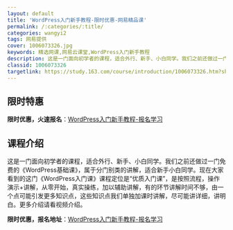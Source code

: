```yaml
---
layout: default
title: 'WordPress入门新手教程-限时优惠-网易精品课'
permalink: /:categories/:title/
categories: wangyi2
tags: 网易提供
cover: 1006073326.jpg
keywords: 精选网课,网易云课堂,WordPress入门新手教程
description: 这是一门面向初学者的课程，适合外行、新手、小白同学。我们之前还做过一门免费的《WordPress基础课》，属于分门别类的
classid: 1006073326
targetlink: https://study.163.com/course/introduction/1006073326.htm?share=1&shareId=1025206652&utm_campaign=share&utm_medium=iphoneShare&utm_source=&utm_u=1025206652
---
```


## 限时特惠

**限时优惠，火速报名**：[WordPress入门新手教程-报名学习](https://study.163.com/course/introduction/1006073326.htm?share=1&shareId=1025206652&utm_campaign=share&utm_medium=iphoneShare&utm_source=&utm_u=1025206652)

## 课程介绍

这是一门面向初学者的课程，适合外行、新手、小白同学。我们之前还做过一门免费的《WordPress基础课》，属于分门别类的讲解，适合新手小白同学。现在大家看到的这门《WordPress入门课》课程定位是“优质入门课”，是按照流程，操作演示+讲解，从零开始，真实操练，加以辅助讲解，有的环节讲解时间不够，由一个点可能引发更多知识点，这些知识点我们单独加课时讲解，尽可能讲详细，讲明白。更多介绍请看视频介绍。

**限时优惠，报名地址**：[WordPress入门新手教程-报名学习](https://study.163.com/course/introduction/1006073326.htm?share=1&shareId=1025206652&utm_campaign=share&utm_medium=iphoneShare&utm_source=&utm_u=1025206652)

